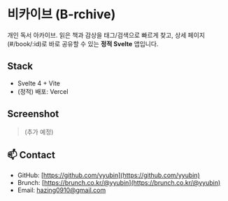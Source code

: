 # 비카이브 (B-rchive)

개인 독서 아카이브. 읽은 책과 감상을 태그/검색으로 빠르게 찾고, 상세 페이지(#/book/\:id)로 바로 공유할 수 있는 **정적 Svelte** 앱입니다.

## Stack

* Svelte 4 + Vite
* (정적) 배포: Vercel


## Screenshot

> (추가 예정)


## 📫 Contact

* GitHub: [https://github.com/yyubin](https://github.com/yyubin)
* Brunch: [https://brunch.co.kr/@yyubin](https://brunch.co.kr/@yyubin)
* Email: [hazing0910@gmail.com](mailto:hazing0910@gmail.com)


